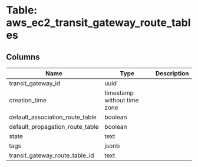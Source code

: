 
# Table: aws_ec2_transit_gateway_route_tables

## Columns
| Name        | Type           | Description  |
| ------------- | ------------- | -----  |
|transit_gateway_id|uuid||
|creation_time|timestamp without time zone||
|default_association_route_table|boolean||
|default_propagation_route_table|boolean||
|state|text||
|tags|jsonb||
|transit_gateway_route_table_id|text||

